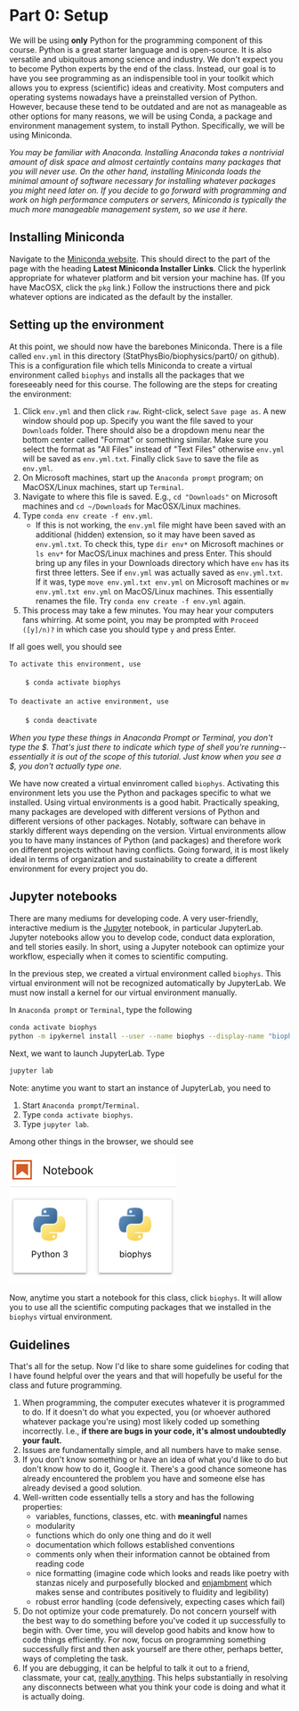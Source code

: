 # Part 0: Setup

We will be using **only** Python for the programming component of this course.
Python is a great starter language and is open-source.
It is also versatile and ubiquitous among science and industry.
We don't expect you to become Python experts by the end of the class.
Instead, our goal is to have you see programming as an indispensible tool in your toolkit which allows you to express (scientific) ideas and creativity.
Most computers and operating systems nowadays have a preinstalled version of Python.
However, because these tend to be outdated and are not as manageable as other options for many reasons, we will be using Conda, a package and environment management system, to install Python. Specifically, we will be using Miniconda. 

*You may be familiar with Anaconda.
Installing Anaconda takes a nontrivial amount of disk space and almost certaintly contains many packages that you will never use.
On the other hand, installing Miniconda loads the minimal amount of software necessary for installing whatever packages you might need later on.
If you decide to go forward with programming and work on high performance computers or servers, Miniconda is typically the much more manageable management system, so we use it here.*

## Installing Miniconda

Navigate to the [Miniconda website](https://docs.conda.io/en/latest/miniconda.html#latest-miniconda-installer-links).
This should direct to the part of the page with the heading **Latest Miniconda Installer Links**.
Click the hyperlink appropriate for whatever platform and bit version your machine has.
(If you have MacOSX, click the `pkg` link.)
Follow the instructions there and pick whatever options are indicated as the default by the installer.

## Setting up the environment
At this point, we should now have the barebones Miniconda.
There is a file called `env.yml` in this directory (StatPhysBio/biophysics/part0/ on github).
This is a configuration file which tells Miniconda to create a virtual environment called `biophys` and installs all the packages that we foreseeably need for this course.
The following are the steps for creating the environment:


1. Click `env.yml` and then click `raw`.
Right-click, select `Save page as`.
A new window should pop up.
Specify you want the file saved to your `Downloads` folder.
There should also be a dropdown menu near the bottom center called "Format" or something similar.
Make sure you select the format as "All Files" instead of "Text Files" otherwise `env.yml` will be saved as `env.yml.txt`.
Finally click `Save` to save the file as `env.yml`.
2. On Microsoft machines, start up the `Anaconda prompt` program; on MacOSX/Linux machines, start up `Terminal`.
3. Navigate to where this file is saved.
E.g., `cd "Downloads"` on Microsoft machines and `cd ~/Downloads` for MacOSX/Linux machines.
4. Type `conda env create -f env.yml`.
    - If this is not working, the `env.yml` file might have been saved with an additional (hidden) extension, so it may have been saved as `env.yml.txt`.
    To check this, type `dir env*` on Microsoft machines or `ls env*` for MacOS/Linux machines and press Enter.
    This should bring up any files in your Downloads directory which have `env` has its first three letters.
    See if `env.yml` was actually saved as `env.yml.txt`.
    If it was, type `move env.yml.txt env.yml` on Microsoft machines or `mv env.yml.txt env.yml` on MacOS/Linux machines.
    This essentially renames the file.
    Try `conda env create -f env.yml` again.
6. This process may take a few minutes.
You may hear your computers fans whirring.
At some point, you may be prompted with `Proceed ([y]/n)?` in which case you should type `y` and press Enter.

If all goes well, you should see

```bash
To activate this environment, use

    $ conda activate biophys

To deactivate an active environment, use
    
    $ conda deactivate
```

*When you type these things in Anaconda Prompt or Terminal, you don't type the $.
That's just there to indicate which type of shell you're running--essentially it is out of the scope of this tutorial.
Just know when you see a $, you don't actually type one.*

We have now created a virtual envinroment called `biophys`.
Activating this environment lets you use the Python and packages specific to what we installed.
Using virtual environments is a good habit.
Practically speaking, many packages are developed with different versions of Python and different versions of other packages.
Notably, software can behave in starkly different ways depending on the version.
Virtual environments allow you to have many instances of Python (and packages) and therefore work on different projects without having conflicts.
Going forward, it is most likely ideal in terms of organization and sustainability to create a different environment for every project you do.

## Jupyter notebooks
There are many mediums for developing code.
A very user-friendly, interactive medium is the [Jupyter](https://jupyter.org/) notebook, in particular JupyterLab.
Jupyter notebooks allow you to develop code, conduct data exploration, and tell stories easily.
In short, using a Jupyter notebook can optimize your workflow, especially when it comes to scientific computing.

In the previous step, we created a virtual environment called `biophys`.
This virtual environment will not be recognized automatically by JupyterLab.
We must now install a kernel for our virtual environment manually.

In `Anaconda prompt` or `Terminal`, type the following

```bash
conda activate biophys
python -m ipykernel install --user --name biophys --display-name "biophys"
```

Next, we want to launch JupyterLab. Type

```bash
jupyter lab
```

Note: anytime you want to start an instance of JupyterLab, you need to

1. Start `Anaconda prompt`/`Terminal`.
2. Type ```conda activate biophys```.
3. Type `jupyter lab`.

Among other things in the browser, we should see

![](imgs/notebook_kernels.png)

Now, anytime you start a notebook for this class, click `biophys`.
It will allow you to use all the scientific computing packages that we installed in the `biophys` virtual environment.

## Guidelines
That's all for the setup.
Now I'd like to share some guidelines for coding that I have found helpful over the years and that will hopefully be useful for the class and future programming.

1. When programming, the computer executes whatever it is programmed to do.
If it doesn't do what you expected, you (or whoever authored whatever package you're using) most likely coded up something incorrectly.
I.e., **if there are bugs in your code, it's almost undoubtedly your fault.**
2. Issues are fundamentally simple, and all numbers have to make sense.
3. If you don't know something or have an idea of what you'd like to do but don't know how to do it, Google it.
There's a good chance someone has already encountered the problem you have and someone else has already devised a good solution.
4. Well-written code essentially tells a story and has the following properties:
	* variables, functions, classes, etc. with **meaningful** names
	* modularity
	* functions which do only one thing and do it well
	* documentation which follows established conventions
	* comments only when their information cannot be obtained from reading code
	* nice formatting (imagine code which looks and reads like poetry with stanzas nicely and purposefully blocked and [enjambment](https://en.wikipedia.org/wiki/Enjambment) which makes sense and contributes positively to fluidity and legibility)
	* robust error handling (code defensively, expecting cases which fail)
5. Do not optimize your code prematurely.
Do not concern yourself with the best way to do something before you've coded it up successfully to begin with.
Over time, you will develop good habits and know how to code things efficiently.
For now, focus on programming something successfully first and then ask yourself are there other, perhaps better, ways of completing the task.
6. If you are debugging, it can be helpful to talk it out to a friend, classmate, your cat, [really anything](https://en.wikipedia.org/wiki/Rubber_duck_debugging).
This helps substantially in resolving any disconnects between what you think your code is doing and what it is actually doing.
